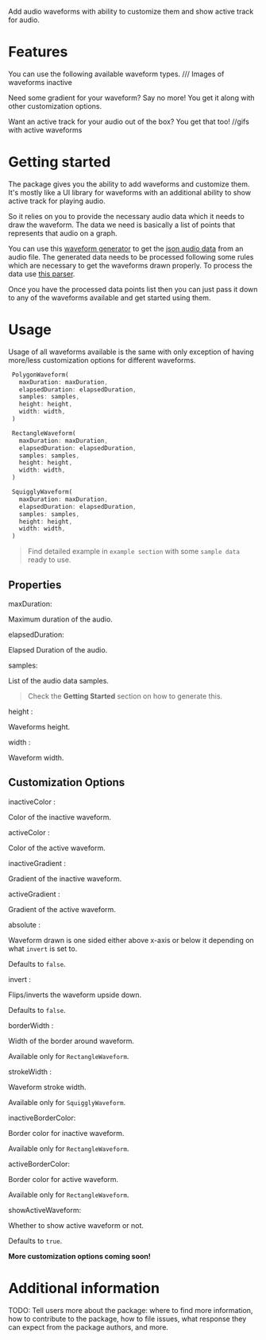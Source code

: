 Add audio waveforms with ability to customize them and show active track for audio.

# Features

You can use the following available waveform types.
/// Images of waveforms inactive

Need some gradient for your waveform? Say no more! You get it along with other customization options.

Want an active track for your audio out of the box?
You get that too!
//gifs with active waveforms




# Getting started

The package gives you the ability to add waveforms and customize them.
It's mostly like a UI library for waveforms with an additional ability to show active track for playing audio.

So it relies on you to provide the necessary audio data which it needs to draw the waveform.
The data we need is basically a list of points that represents that audio on a graph.

You can use this [waveform generator](https://github.com/bbc/audiowaveform) to get the [json audio data](https://gist.github.com/rutvik110/946ee0f3036a18da1297e57c547ae241) from an audio file. The generated data needs to be processed following some rules which are necessary to get the waveforms drawn properly. To process the data use [this parser]().

Once you have the processed data points list then you can just pass it down to any of the waveforms available and get started using them.




# Usage

Usage of all waveforms available is the same with only exception of having more/less customization options for different waveforms.


```dart
 PolygonWaveform( 
   maxDuration: maxDuration,
   elapsedDuration: elapsedDuration,
   samples: samples,
   height: height,
   width: width, 
 )
 ```

```dart
 RectangleWaveform(
   maxDuration: maxDuration,
   elapsedDuration: elapsedDuration,
   samples: samples,
   height: height,
   width: width,
 )
```

```dart
 SquigglyWaveform(
   maxDuration: maxDuration,
   elapsedDuration: elapsedDuration,
   samples: samples,
   height: height,
   width: width,
 )
```

> Find detailed example in `example section` with some `sample data` ready to use.

## Properties

maxDuration:

Maximum duration of the audio.

elapsedDuration:

Elapsed Duration of the audio.

samples:

List of the audio data samples.
> Check the **Getting Started** section on how to generate this.

height :

Waveforms height.

width :

Waveform width.


## Customization Options

inactiveColor :

Color of the inactive waveform.

activeColor :

Color of the active waveform.

inactiveGradient :

Gradient of the inactive waveform.

activeGradient :

Gradient of the active waveform.

absolute :

Waveform drawn is one sided either above x-axis or below it depending on what `invert` is set to.

Defaults to `false`.

invert :

Flips/inverts the waveform upside down.

Defaults to `false`.

borderWidth : 

Width of the border around waveform. 

Available only for `RectangleWaveform`.

strokeWidth :

Waveform stroke width.

Available only for `SquigglyWaveform`.

inactiveBorderColor:

Border color for inactive waveform.

Available only for `RectangleWaveform`.

activeBorderColor:

Border color for active waveform.

Available only for `RectangleWaveform`.

showActiveWaveform:

Whether to show active waveform or not.

Defaults to `true`.


**More customization options coming soon!**





# Additional information

TODO: Tell users more about the package: where to find more information, how to 
contribute to the package, how to file issues, what response they can expect 
from the package authors, and more.
